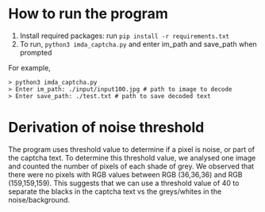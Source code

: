 # How to run the program

1. Install required packages: run `pip install -r requirements.txt`
2. To run, `python3 imda_captcha.py` and enter im_path and save_path when prompted

For example,
```
> python3 imda_captcha.py
> Enter im_path: ./input/input100.jpg # path to image to decode
> Enter save_path: ./test.txt # path to save decoded text
```

# Derivation of noise threshold

The program uses threshold value to determine if a pixel is noise, or part of the captcha text. To determine this threshold value, we analysed one image and counted the number of pixels of each shade of grey. We observed that there were no pixels with RGB values between RGB (36,36,36) and RGB (159,159,159). This suggests that we can use a threshold value of 40 to separate the blacks in the captcha text vs the greys/whites in the noise/background.